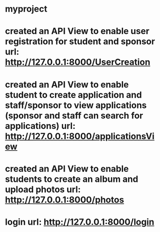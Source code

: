 # myproject

# created an API View to enable user registration for student and sponsor url: http://127.0.0.1:8000/UserCreation

# created an API View to enable student to create application and staff/sponsor to view applications (sponsor and staff can search for applications) url: http://127.0.0.1:8000/applicationsView

# created an API View to enable students to create an album and upload photos url: http://127.0.0.1:8000/photos

# login url: http://127.0.0.1:8000/login
